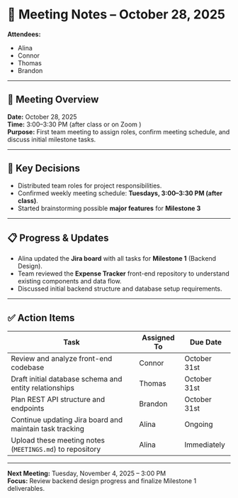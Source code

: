 # 📝 Meeting Notes – October 28, 2025

**Attendees:**  
- Alina  
- Connor  
- Thomas  
- Brandon  

---

## 📅 Meeting Overview
**Date:** October 28, 2025  
**Time:** 3:00–3:30 PM (after class or on Zoom )  
**Purpose:** First team meeting to assign roles, confirm meeting schedule, and discuss initial milestone tasks.

---

## 🧩 Key Decisions
- Distributed team roles for project responsibilities.  
- Confirmed weekly meeting schedule: **Tuesdays, 3:00–3:30 PM (after class)**.  
- Started brainstorming possible **major features** for **Milestone 3** 

---

## 📋 Progress & Updates
- Alina updated the **Jira board** with all tasks for **Milestone 1** (Backend Design).  
- Team reviewed the **Expense Tracker** front-end repository to understand existing components and data flow.  
- Discussed initial backend structure and database setup requirements.

---

## ✅ Action Items

| Task                                                     | Assigned To | Due Date     |
|----------------------------------------------------------|-------------|--------------|
| Review and analyze front-end codebase                    | Connor      | October 31st |
| Draft initial database schema and entity relationships   | Thomas      | October 31st |
| Plan REST API structure and endpoints                    | Brandon     | October 31st |
| Continue updating Jira board and maintain task tracking  | Alina       | Ongoing      |
| Upload these meeting notes (`MEETINGS.md`) to repository | Alina       | Immediately  |

---

**Next Meeting:** Tuesday, November 4, 2025 – 3:00 PM  
**Focus:** Review backend design progress and finalize Milestone 1 deliverables.


